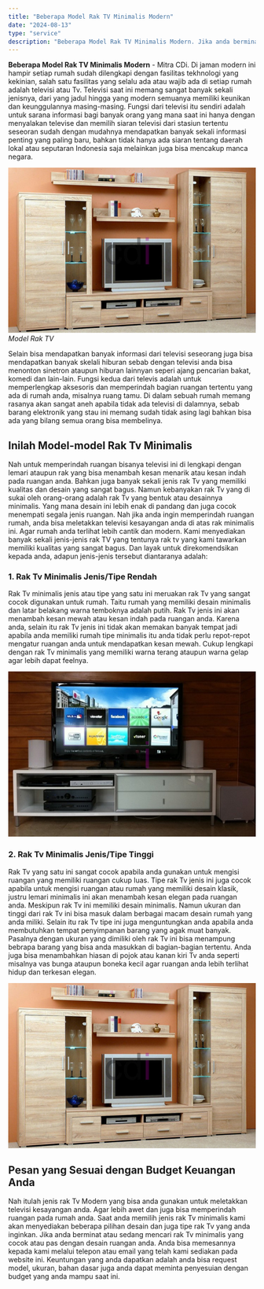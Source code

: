 ```yaml
---
title: "Beberapa Model Rak TV Minimalis Modern"
date: "2024-08-13"
type: "service"
description: "Beberapa Model Rak TV Minimalis Modern. Jika anda berminat atau sedang mencari rak Tv minimalis yang cocok atau pas dengan desain ruangan anda. Anda bisa mem..."
---
```


**Beberapa Model Rak TV Minimalis Modern** - Mitra CDi. Di jaman modern ini hampir setiap rumah sudah dilengkapi dengan fasilitas tekhnologi yang kekinian, salah satu fasilitas yang selalu ada atau wajib ada di setiap rumah adalah televisi atau Tv. Televisi saat ini memang sangat banyak sekali jenisnya, dari yang jadul hingga yang modern semuanya memiliki keunikan dan keunggulannya masing-masing. Fungsi dari televisi itu sendiri adalah untuk sarana informasi bagi banyak orang yang mana saat ini hanya dengan menyalakan televise dan memilih siaran televisi dari stasiun tertentu seseoran sudah dengan mudahnya mendapatkan banyak sekali informasi penting yang paling baru, bahkan tidak hanya ada siaran tentang daerah lokal atau seputaran Indonesia saja melainkan juga bisa mencakup manca negara.

![Beberapa Model Rak TV Minimalis Modern](/images/blog/rak-tv-minimalis.jpg)
*Model Rak TV*

Selain bisa mendapatkan banyak informasi dari televisi seseorang juga bisa mendapatkan banyak skelali hiburan sebab dengan televisi anda bisa menonton sinetron ataupun hiburan lainnyan seperi ajang pencarian bakat, komedi dan lain-lain. Fungsi kedua dari televis adalah untuk memperlengkap aksesoris dan memperindah bagian ruangan tertentu yang ada di rumah anda, misalnya ruang tamu. Di dalam sebuah rumah memang rasanya akan sangat aneh apabila tidak ada televisi di dalamnya, sebab barang elektronik yang stau ini memang sudah tidak asing lagi bahkan bisa ada yang bilang semua orang bisa membelinya.
## Inilah Model-model Rak Tv Minimalis
Nah untuk memperindah ruangan bisanya televisi ini di lengkapi dengan lemari ataupun rak yang bisa menambah kesan menarik atau kesan indah pada ruangan anda. Bahkan juga banyak sekali jenis rak Tv yang memiliki kualitas dan desain yang sangat bagus. Namun kebanyakan rak Tv yang di sukai oleh orang-orang adalah rak Tv yang bentuk atau desainnya minimalis. Yang mana desain ini lebih enak di pandang dan juga cocok menempati segala jenis ruangan. Nah jika anda ingin memperindah ruangan rumah, anda bisa meletakkan televisi kesayangan anda di atas rak minimalis ini. Agar rumah anda terlihat lebih cantik dan modern. Kami menyediakan banyak sekali jenis-jenis rak TV yang tentunya rak tv yang kami tawarkan memiliki kualitas yang sangat bagus. Dan layak untuk direkomendsikan kepada anda, adapun jenis-jenis tersebut diantaranya adalah:
### 1\. Rak Tv Minimalis Jenis/Tipe Rendah
Rak Tv minimalis jenis atau tipe yang satu ini meruakan rak Tv yang sangat cocok digunakan untuk rumah. Taitu rumah yang memiliki desain minimalis dan latar belakang warna temboknya adalah putih. Rak Tv jenis ini akan menambah kesan mewah atau kesan indah pada ruangan anda. Karena anda, selain itu rak Tv jenis ini tidak akan memakan banyak tempat jadi apabila anda memiliki rumah tipe minimalis itu anda tidak perlu repot-repot mengatur ruangan anda untuk mendapatkan kesan mewah. Cukup lengkapi dengan rak Tv minimalis yang memiliki warna terang ataupun warna gelap agar lebih dapat feelnya.

![rak-tv-minimalis-2](/images/blog/rak-tv-minimalis-2.jpg)

### 2\. Rak Tv Minimalis Jenis/Tipe Tinggi
Rak Tv yang satu ini sangat cocok apabila anda gunakan untuk mengisi ruangan yang memiliki ruangan cukup luas. Tipe rak Tv jenis ini juga cocok apabila untuk mengisi ruangan atau rumah yang memiliki desain klasik, justru lemari minimalis ini akan menambah kesan elegan pada ruangan anda. Meskipun rak Tv ini memiliki desain minimalis. Namun ukuran dan tinggi dari rak Tv ini bisa masuk dalam berbagai macam desain rumah yang anda miliki. Selain itu rak Tv tipe ini juga menguntungkan anda apabila anda membutuhkan tempat penyimpanan barang yang agak muat banyak. Pasalnya dengan ukuran yang dimiliki oleh rak Tv ini bisa menampung bebrapa barang yang bisa anda masukkan di bagian-bagian tertentu. Anda juga bisa menambahkan hiasan di pojok atau kanan kiri Tv anda seperti misalnya vas bunga ataupun boneka kecil agar ruangan anda lebih terlihat hidup dan terkesan elegan.

![rak-tv-minimalis](/images/blog/rak-tv-minimalis.jpg)

## Pesan yang Sesuai dengan Budget Keuangan Anda
Nah itulah jenis rak Tv Modern yang bisa anda gunakan untuk meletakkan televisi kesayangan anda. Agar lebih awet dan juga bisa memperindah ruangan pada rumah anda. Saat anda memilih jenis rak Tv minimalis kami akan menyediakan beberapa pilihan desain dan juga tipe rak Tv yang anda inginkan.
Jika anda berminat atau sedang mencari rak Tv minimalis yang cocok atau pas dengan desain ruangan anda. Anda bisa memesannya kepada kami melalui telepon atau email yang telah kami sediakan pada website ini. Keuntungan yang anda dapatkan adalah anda bisa request model, ukuran, bahan dasar juga anda dapat meminta penyesuian dengan budget yang anda mampu saat ini.

